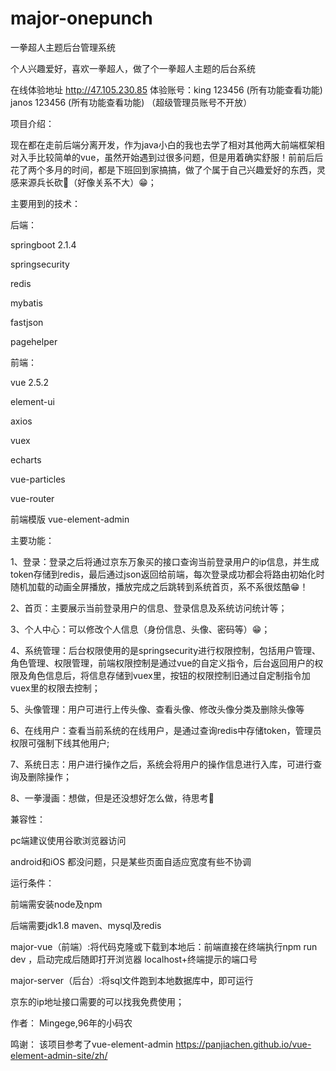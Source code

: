 # major-onepunch
一拳超人主题后台管理系统

个人兴趣爱好，喜欢一拳超人，做了个一拳超人主题的后台系统

在线体验地址 http://47.105.230.85
           体验账号：king  123456 (所有功能查看功能)
                   janos 123456 (所有功能查看功能)
           （超级管理员账号不开放）

项目介绍：

现在都在走前后端分离开发，作为java小白的我也去学了相对其他两大前端框架相对入手比较简单的vue，虽然开始遇到过很多问题，但是用着确实舒服！前前后后花了两个多月的时间，都是下班回到家搞搞，做了个属于自己兴趣爱好的东西，灵感来源兵长砍🐒（好像关系不大）😁；

主要用到的技术：

后端：

springboot 2.1.4 

springsecurity

redis

mybatis

fastjson

pagehelper

前端：

vue 2.5.2

element-ui

axios

vuex

echarts

vue-particles

vue-router

前端模版 vue-element-admin

主要功能：

1、登录：登录之后将通过京东万象买的接口查询当前登录用户的ip信息，并生成token存储到redis，最后通过json返回给前端，每次登录成功都会将路由初始化时随机加载的动画全屏播放，播放完成之后跳转到系统首页，系不系很炫酷😁！

2、首页：主要展示当前登录用户的信息、登录信息及系统访问统计等；

3、个人中心：可以修改个人信息（身份信息、头像、密码等）😁；

4、系统管理：后台权限使用的是springsecurity进行权限控制，包括用户管理、角色管理、权限管理，前端权限控制是通过vue的自定义指令，后台返回用户的权限及角色信息后，将信息存储到vuex里，按钮的权限控制旧通过自定制指令加vuex里的权限去控制；

5、头像管理：用户可进行上传头像、查看头像、修改头像分类及删除头像等

6、在线用户：查看当前系统的在线用户，是通过查询redis中存储token，管理员权限可强制下线其他用户;

7、系统日志：用户进行操作之后，系统会将用户的操作信息进行入库，可进行查询及删除操作；

8、一拳漫画：想做，但是还没想好怎么做，待思考🤔

兼容性：

pc端建议使用谷歌浏览器访问

android和iOS 都没问题，只是某些页面自适应宽度有些不协调

运行条件：

前端需安装node及npm

后端需要jdk1.8 maven、mysql及redis

major-vue（前端）:将代码克隆或下载到本地后：前端直接在终端执行npm run dev ，启动完成后随即打开浏览器 localhost+终端提示的端口号

major-server（后台）:将sql文件跑到本地数据库中，即可运行

京东的ip地址接口需要的可以找我免费使用；

作者：
Mingege,96年的小码农

鸣谢：
该项目参考了vue-element-admin https://panjiachen.github.io/vue-element-admin-site/zh/

